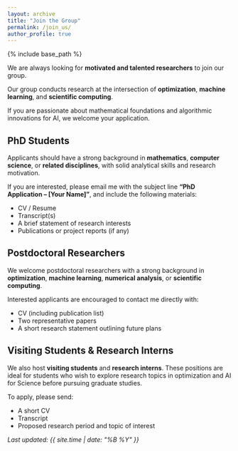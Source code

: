 ```yaml
---
layout: archive
title: "Join the Group"
permalink: /join_us/
author_profile: true
---
```


{% include base_path %}

We are always looking for **motivated and talented researchers** to join our group.

Our group conducts research at the intersection of **optimization**, **machine learning**, and **scientific computing**. 

If you are passionate about mathematical foundations and algorithmic innovations for AI, we welcome your application.


## PhD Students

Applicants should have a strong background in **mathematics**, **computer science**, or **related disciplines**,  with solid analytical skills and research motivation.

If you are interested, please email me with the subject line **“PhD Application – [Your Name]”**, and include the following materials:
* CV / Resume  
* Transcript(s)  
* A brief statement of research interests  
* Publications or project reports (if any)

## Postdoctoral Researchers

We welcome postdoctoral researchers with a strong background in **optimization**, **machine learning**,  **numerical analysis**, or **scientific computing**.  

Interested applicants are encouraged to contact me directly with:
* CV (including publication list)  
* Two representative papers  
* A short research statement outlining future plans  


## Visiting Students & Research Interns

We also host **visiting students** and **research interns**. These positions are ideal for students who wish to explore research topics in optimization and AI for Science before pursuing graduate studies.

To apply, please send:
* A short CV  
* Transcript  
* Proposed research period and topic of interest  

_Last updated: {{ site.time | date: "%B %Y" }}_
